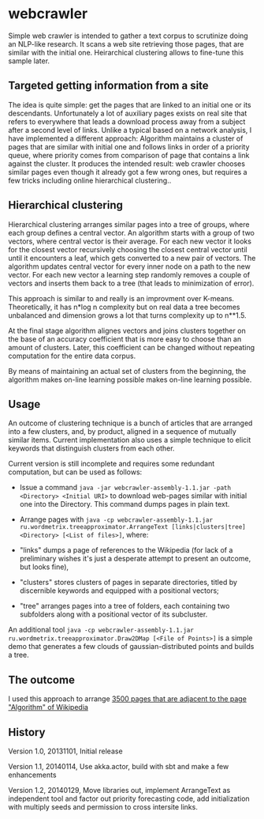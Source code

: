 webcrawler
==========

Simple web crawler is intended to gather a text corpus to scrutinize doing an NLP-like research. It scans a web site retrieving those pages, that are similar with the initial one. Heirarchical clustering allows to fine-tune this sample later.


Targeted getting information from a site
-----------------------------------------
The idea is quite simple: get the pages that are linked to an initial one or its descendants. Unfortunately a lot of auxiliary pages exists on real site that refers to everywhere that leads a download process away from a subject after a second level of links. Unlike a typical based on a network analysis, I have implemented a different approach: Algorithm maintains a cluster of pages that are similar with initial one and follows links in order of a priority queue, where priority comes from comparison of page that contains a link against the cluster. It produces the intended result: web crawler chooses similar pages even though it already got a few wrong ones, but requires a few tricks including online hierarchical clustering..
 
Hierarchical clustering
-------------------------
Hierarchical clustering arranges similar pages into a tree of groups, where each group defines a central vector. An algorithm starts with a group of two vectors, where central vector is their average. For each new vector it looks for the closest vector recursively choosing the closest central vector until until it encounters a leaf, which gets converted to a new pair of vectors. The algorithm updates central vector for every inner node on a path to the new vector.  For each new vector a learning step randomly removes a couple of vectors and inserts them back  to a tree (that leads to minimization of error).

This approach is similar to and really is an improvment over K-means. Theoretically,  it has n*log n complexity but on real data a tree becomes unbalanced and dimension grows a lot that turns complexity up to  n**1.5.

At the final stage algorithm alignes vectors and  joins clusters together on the base of an  accuracy coefficient that is more easy to choose than an amount of clusters. Later, this coefficient can be changed without repeating computation for the entire data corpus.

By means of maintaining an actual set of clusters from the beginning, the algorithm makes on-line learning possible makes on-line learning possible.

Usage
-------
An outcome of clustering technique is a bunch of articles that are arranged 
into a few clusters, and, by product, aligned in a sequence of mutually similar items. Current implementation also uses a simple technique to elicit keywords that distinguish clusters from each other.

Current version is still incomplete and requires some redundant computation, but can be used as follows:

 * Issue a command `java -jar webcrawler-assembly-1.1.jar -path <Directory> <Initial URI>` to download 
 web-pages similar with initial one into the Directory. This command dumps pages
 in plain text.

 * Arrange pages with `java -cp webcrawler-assembly-1.1.jar ru.wordmetrix.treeapproximator.ArrangeText [links|clusters|tree] <Directory> [<List of files>]`, where:

  * "links" dumps a page of references to the Wikipedia (for lack of a preliminary wishes it's just a desperate attempt to present an outcome, but looks fine),

  * "clusters" stores clusters of pages in separate directories,  titled by discernible keywords and equipped with a positional vectors;

  * "tree" arranges pages into a tree of  folders, each containing two subfolders along with a positional vector of its subcluster.
   
An additional tool `java -cp webcrawler-assembly-1.1.jar ru.wordmetrix.treeapproximator.Draw2DMap [<File of Points>]` is a simple demo that 
generates a few clouds of gaussian-distributed points and builds a tree.

The outcome
-----------
I used this approach to arrange 
[3500 pages that are adjacent to the page "Algorithm" of Wikipedia](http://electricmind.github.io/demo/treeapproximator/2013-11-04-an-outcome-of-hierarchical-clustering-of-wikipedia-pages.html)


History
---------

Version 1.0, 20131101, Initial release

Version 1.1, 20140114, Use akka.actor, build with sbt and make a few enhancements

Version 1.2, 20140129, Move libraries out, implement ArrangeText as independent tool and factor out priority forecasting code, add initialization with  multiply seeds
and permission to cross intersite links.

